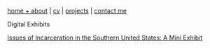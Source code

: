 [home + about](index.md)  |     [cv](cv.md)    |    [projects](projects.md)   |    [contact me](contact.md)

Digital Exhibits

[Issues of Incarceration in the Southern United States: A Mini Exhibit](incarceration-exhibit.md)
